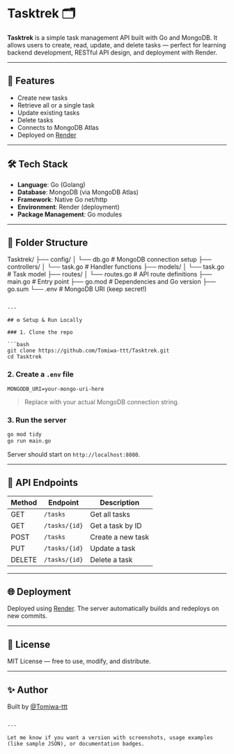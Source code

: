 # Tasktrek 🗂️

**Tasktrek** is a simple task management API built with Go and MongoDB. It allows users to create, read, update, and delete tasks — perfect for learning backend development, RESTful API design, and deployment with Render.

---

## 🚀 Features

- Create new tasks
- Retrieve all or a single task
- Update existing tasks
- Delete tasks
- Connects to MongoDB Atlas
- Deployed on [Render](https://render.com)

---

## 🛠️ Tech Stack

- **Language**: Go (Golang)
- **Database**: MongoDB (via MongoDB Atlas)
- **Framework**: Native Go net/http
- **Environment**: Render (deployment)
- **Package Management**: Go modules

---

## 📁 Folder Structure



Tasktrek/
├── config/
│   └── db.go          # MongoDB connection setup
├── controllers/
│   └── task.go        # Handler functions
├── models/
│   └── task.go        # Task model
├── routes/
│   └── routes.go      # API route definitions
├── main.go            # Entry point
├── go.mod             # Dependencies and Go version
├── go.sum
└── .env               # MongoDB URI (keep secret!)

````

---

## ⚙️ Setup & Run Locally

### 1. Clone the repo

```bash
git clone https://github.com/Tomiwa-ttt/Tasktrek.git
cd Tasktrek
````

### 2. Create a `.env` file

```env
MONGODB_URI=your-mongo-uri-here
```

> Replace with your actual MongoDB connection string.

### 3. Run the server

```bash
go mod tidy
go run main.go
```

Server should start on `http://localhost:8080`.

---

## 🧪 API Endpoints

| Method | Endpoint      | Description       |
| ------ | ------------- | ----------------- |
| GET    | `/tasks`      | Get all tasks     |
| GET    | `/tasks/{id}` | Get a task by ID  |
| POST   | `/tasks`      | Create a new task |
| PUT    | `/tasks/{id}` | Update a task     |
| DELETE | `/tasks/{id}` | Delete a task     |

---

## 🌐 Deployment

Deployed using [Render](https://render.com). The server automatically builds and redeploys on new commits.

---

## 📜 License

MIT License — free to use, modify, and distribute.

---

## ✨ Author

Built by [@Tomiwa-ttt](https://github.com/Tomiwa-ttt)

```

---

Let me know if you want a version with screenshots, usage examples (like sample JSON), or documentation badges.
```
